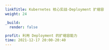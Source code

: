 ```yaml
---
linkTitle: Kubernetes 核心实战-Deployment 扩缩容
weight: 24

_build:
  render: false

profit: 利用 Deployment 的扩缩容能力
time: 2021-12-17 20:00-20:40
---
```

